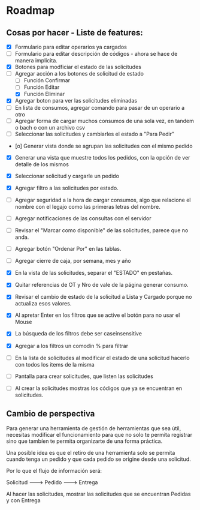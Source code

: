 # Roadmap

## Cosas por hacer - Liste de features:

- [x] Formulario para editar operarios ya cargados
- [ ] Formulario para editar descripción de códigos - ahora se hace de manera implicita.
- [x] Botones para modficiar el estado de las solicitudes
- [ ] Agregar acción a los botones de solicitud de estado
  - [ ] Función Confirmar
  - [ ] Función Editar
  - [x] Función Eliminar
- [x] Agregar boton para ver las solicitudes eliminadas
- [ ] En lista de consumos, agregar comando para pasar de un operario a otro
- [ ] Agregar forma de cargar muchos consumos de una sola vez, en tandem o bach o con un archivo csv
- [ ] Seleccionar las solicitudes y cambiarles el estado a "Para Pedir"
- [o] Generar vista donde se agrupan las solicitudes con el mismo pedido
- [x] Generar una vista que muestre todos los pedidos, con la opción de ver detalle de los mismos
- [x] Seleccionar solicitud y cargarle un pedido
- [x] Agregar filtro a las solicitudes por estado.
- [ ] Agregar seguridad a la hora de cargar consumos, algo que relacione el nombre con el legajo como las primeras letras del nombre.
- [ ] Agregar notificaciones de las consultas con el servidor
- [ ] Revisar el "Marcar como disponible" de las solicitudes, parece que no anda.
- [ ] Agregar botón "Ordenar Por" en las tablas.
- [ ] Agregar cierre de caja, por semana, mes y año
- [x] En la vista de las solicitudes, separar el "ESTADO" en pestañas.
- [x] Quitar referencias de OT y Nro de vale de la página generar consumo.
- [x] Revisar el cambio de estado de la solicitud a Lista y Cargado porque no actualiza esos valores.
- [x] Al apretar Enter en los filtros que se active el botón para no usar el Mouse 
- [x] La búsqueda de los filtros debe ser caseinsensitive
- [x] Agregar a los filtros un comodin % para filtrar
- [ ] En la lista de solicitudes al modificar el estado de una solicitud hacerlo con todos los items de la misma
- [ ] Pantalla para crear solicitudes, que listen las solicitudes
- [ ] Al crear la solicitudes mostras los códigos que ya se encuentran en solicitudes.


## Cambio de perspectiva

Para generar una herramienta de gestión de herramientas que sea útil, necesitas modificar el funcionamiento para que no solo te permita registrar sino que tambíen te permita organizarte de una forma práctica.

Una posible idea es que el retiro de una herramienta solo se permita cuando tenga un pedido y que cada pedido se origine desde una solicitud.

Por lo que el flujo de información será:

Solicitud ---> Pedido ---> Entrega

Al hacer las solicitudes, mostrar las solicitudes que se encuentran Pedidas y con Entrega